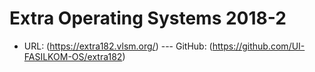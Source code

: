 # Extra Operating Systems 2018-2

* URL: (https://extra182.vlsm.org/)  --- GitHub: (https://github.com/UI-FASILKOM-OS/extra182)


